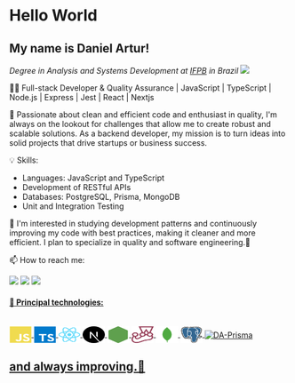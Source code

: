 <h1>Hello World</h1>
<h2>My name is Daniel Artur!</h2>
<p><em>Degree in Analysis and Systems Development  at <a href="https://github.com/ifpb-cz-ads">IFPB</a> in Brazil

  <img src="https://media.giphy.com/media/L1R1tvI9svkIWwpVYr/giphy.gif" width="75">
</em></p>

🧑‍💻 Full-stack Developer & Quality Assurance | JavaScript | TypeScript | Node.js | Express | Jest | React | Nextjs

🌟 Passionate about clean and efficient code and enthusiast in quality, I'm always on the lookout for challenges that allow me to create robust and scalable solutions. As a backend developer, my mission is to turn ideas into solid projects that drive startups or business success.

💡 Skills:
   - Languages: JavaScript and TypeScript
   - Development of RESTful APIs
   - Databases: PostgreSQL, Prisma, MongoDB
   - Unit and Integration Testing

🚀 I'm interested in studying development patterns and continuously improving my code with best practices, making it cleaner and more efficient. I plan to specialize in quality and software engineering.🔗 

📫 How to reach me:
<div>
  <a href = "mailto:daniel.arturjsb@gmail.com"><img src="https://img.shields.io/badge/-Gmail-%23933?style=for-the-badge&logo=gmail&logoColor=white" target="_blank"></a>
  <a href="https://www.linkedin.com/in/daniel-artur-28a410219/" target="_blank"><img src="https://img.shields.io/badge/-LinkedIn-%230077B5?style=for-the-badge&logo=linkedin&logoColor=white" target="_blank"></a>
  <a width=50 href="https://www.github.com/dxArtur/" target="_blank" follow me><img src="https://img.shields.io/github/followers/dxArtur?label=Follow%20me%20a%20github&style=social" style="width: 185px;">
</div>
<h4>🤖 Principal technologies:</h4>
<div style="display: inline_block"><br>
  <img align="center" alt="DA-Js" height="30" width="40" src="https://raw.githubusercontent.com/devicons/devicon/master/icons/javascript/javascript-plain.svg">
  <img align="center" alt="DA-Ts" height="30" width="40" src="https://raw.githubusercontent.com/devicons/devicon/master/icons/typescript/typescript-plain.svg">
  <img align="center" alt="DA-React" height="30" width="40" src="https://raw.githubusercontent.com/devicons/devicon/master/icons/react/react-original.svg">
  <img align="center" alt="DA-NextJs" height="30" width="40" src="https://raw.githubusercontent.com/devicons/devicon/master/icons/nextjs/nextjs-original.svg">
  <img align="center" alt="DA-nodejs" height="30" width="40" src="https://github.com/devicons/devicon/raw/master/icons/nodejs/nodejs-plain.svg">
  <img align="center" alt="DA-jest" height="30" width="40" src="https://raw.githubusercontent.com/devicons/devicon/master/icons/jest/jest-plain.svg">
  <img align="center" alt="DA-Mongo" height="30" width="40" src="https://github.com/devicons/devicon/raw/master/icons/mongodb/mongodb-plain.svg">
  <img align="center" alt="DA-PostgreSQL" height="30" width="40" src="https://raw.githubusercontent.com/devicons/devicon/master/icons/postgresql/postgresql-original.svg">
  <img align="center" alt="DA-Prisma" height="30" width="40" src="https://avatars.githubusercontent.com/u/17219288?s=200&v=4">
</div>


<h2>and always improving.👾</h2>
<!--
<div align="center">
  <img src="https://github-readme-stats.vercel.app/api?username=dxArtur&show_icons=true&theme=dracula&include_all_commits=true&count_private=true"/>
</div>
-->
